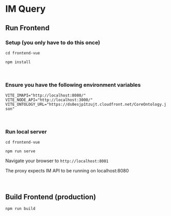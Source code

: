# IM Query



## Run Frontend 

### Setup (you only have to do this once) 

`cd frontend-vue`

`npm install` 

<br>

### Ensure you have the following environment variables

`
VITE_IMAPI="http://localhost:8080/"
VITE_NODE_API="http://localhost:3000/"
VITE_ONTOLOGY_URL="https://ds0esjp1tzujt.cloudfront.net/CoreOntology.json"
`

<br>

### Run local server

`cd frontend-vue`

`npm run serve`

Navigate your browser to `http://localhost:8081`

The proxy expects IM API to be running on localhost:8080

<br>

## Build Frontend (production)

`npm run build`
